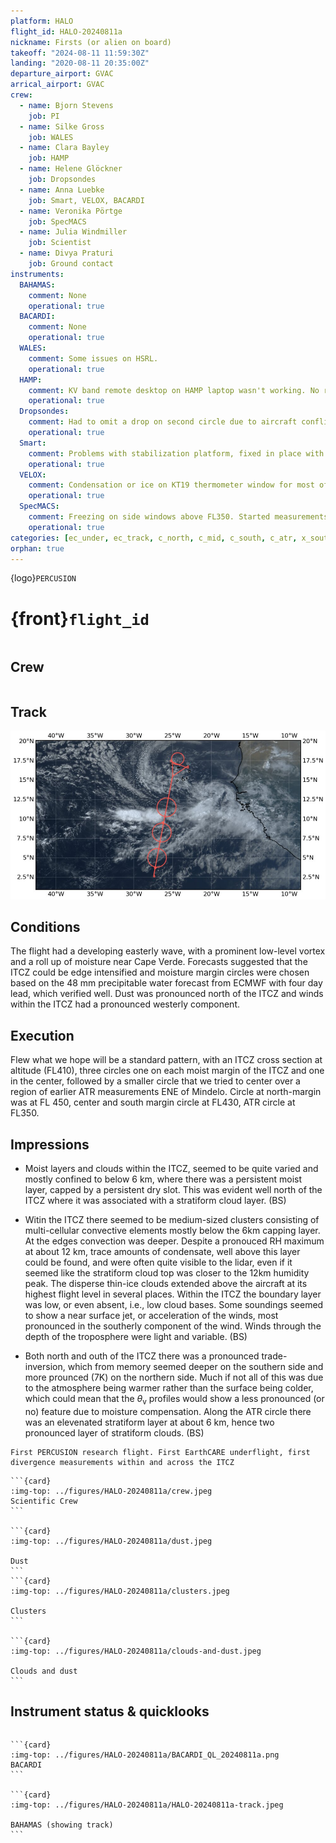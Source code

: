 ```yaml
---
platform: HALO
flight_id: HALO-20240811a
nickname: Firsts (or alien on board)
takeoff: "2024-08-11 11:59:30Z"
landing: "2020-08-11 20:35:00Z"
departure_airport: GVAC
arrical_airport: GVAC
crew:
  - name: Bjorn Stevens
    job: PI
  - name: Silke Gross
    job: WALES
  - name: Clara Bayley
    job: HAMP
  - name: Helene Glöckner
    job: Dropsondes
  - name: Anna Luebke
    job: Smart, VELOX, BACARDI
  - name: Veronika Pörtge
    job: SpecMACS
  - name: Julia Windmiller
    job: Scientist
  - name: Divya Praturi
    job: Ground contact
instruments:
  BAHAMAS:
    comment: None
    operational: true
  BACARDI:
    comment: None
    operational: true
  WALES:
    comment: Some issues on HSRL.
    operational: true
  HAMP:
    comment: KV band remote desktop on HAMP laptop wasn't working. No radiometer calibration.
    operational: true
  Dropsondes:
    comment: Had to omit a drop on second circle due to aircraft conflict, five sondes with no launch.
    operational: true
  Smart:
    comment: Problems with stabilization platform, fixed in place with respect to fuselage before flight
    operational: true
  VELOX:
    comment: Condensation or ice on KT19 thermometer window for most of flight.
    operational: true
  SpecMACS:
    comment: Freezing on side windows above FL350. Started measurements around 12:30 UTC due to temperature problems.
    operational: true
categories: [ec_under, ec_track, c_north, c_mid, c_south, c_atr, x_south]
orphan: true
---
```


{logo}`PERCUSION`

# {front}`flight_id`

```{badges}
```

## Crew

```{crew-list}
```

## Track
![track](../figures/HALO-20240811a/HALO-20240811a-track.jpeg)

## Conditions

The flight had a developing easterly wave, with a prominent low-level vortex and a roll up of moisture near Cape Verde.  Forecasts suggested that the ITCZ could be edge intensified and moisture margin circles were chosen based on the 48 mm precipitable water forecast from ECMWF with four day lead, which verified well.  Dust was pronounced north of the ITCZ and winds within the ITCZ had a pronounced westerly component.

## Execution

Flew what we hope will be a standard pattern, with an ITCZ cross section at altitude (FL410), three circles one on each moist margin of the ITCZ and one in the center, followed by a smaller circle that we tried to center over a region of earlier ATR measurements ENE of Mindelo.   Circle at north-margin was at FL 450, center and south margin circle at FL430, ATR circle at FL350.

## Impressions

- Moist layers and clouds within the ITCZ, seemed to be quite varied and mostly confined to below 6 km, where there was a persistent moist layer, capped by a persistent dry slot.  This was evident well north of the ITCZ where it was associated with a stratiform cloud layer. (BS)

- Witin the ITCZ there seemed to be medium-sized clusters consisting of multi-cellular convective elements mostly below the 6km capping layer.  At the edges convection was deeper.  Despite a pronouced RH maximum at about 12 km, trace amounts of condensate, well above this layer could be found, and were often quite visible to the lidar, even if it seemed like the stratiform cloud top was closer to the 12km humidity peak.  The disperse thin-ice clouds extended above the aircraft at its highest flight level in several places.  Within the ITCZ the boundary layer was low, or even absent, i.e., low cloud bases.  Some soundings seemed to show a near surface jet, or acceleration of the winds, most pronounced in the southerly component of the wind.  Winds through the depth of the troposphere were light and variable. (BS)

- Both north and outh of the ITCZ there was a pronounced trade-inversion, which from memory seemed deeper on the southern side and more prounced (7K) on the northern side.  Much if not all of this was due to the atmosphere being warmer rather than the surface being colder, which could mean that the $\theta_\mathrm{v}$ profiles would show a less pronounced (or no) feature due to moisture compensation. Along the ATR circle there was an elevenated stratiform layer at about 6 km, hence two pronounced layer of stratiform clouds. (BS)

```{note}
First PERCUSION research flight. First EarthCARE underflight, first divergence measurements within and across the ITCZ
```

````{card-carousel} 2
```{card}
:img-top: ../figures/HALO-20240811a/crew.jpeg
Scientific Crew
```

```{card}
:img-top: ../figures/HALO-20240811a/dust.jpeg

Dust
```
```{card}
:img-top: ../figures/HALO-20240811a/clusters.jpeg

Clusters
```

```{card}
:img-top: ../figures/HALO-20240811a/clouds-and-dust.jpeg

Clouds and dust
```
````

## Instrument status & quicklooks

```{instrument-table}
```

````{card-carousel} 2
```{card}
:img-top: ../figures/HALO-20240811a/BACARDI_QL_20240811a.png
BACARDI
```

```{card}
:img-top: ../figures/HALO-20240811a/HALO-20240811a-track.jpeg

BAHAMAS (showing track)
```
````
